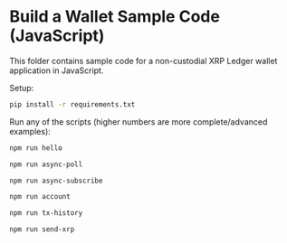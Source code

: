 # Build a Wallet Sample Code (JavaScript)

This folder contains sample code for a non-custodial XRP Ledger wallet application in JavaScript.

Setup:

```sh
pip install -r requirements.txt
```

Run any of the scripts (higher numbers are more complete/advanced examples):

```sh
npm run hello
```
```sh
npm run async-poll
```
```sh
npm run async-subscribe
```
```sh
npm run account
```
```sh
npm run tx-history
```
```sh
npm run send-xrp
```